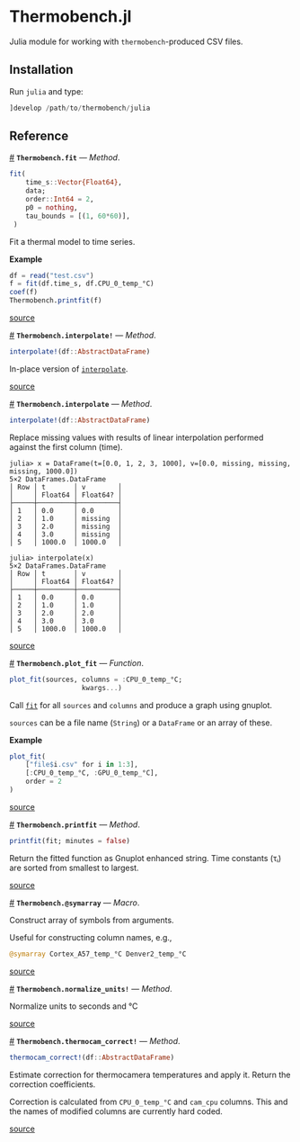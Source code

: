
<a id='Thermobench.jl-1'></a>

# Thermobench.jl




Julia module for working with `thermobench`-produced CSV files.


<a id='Installation-1'></a>

## Installation


Run `julia` and type:


```julia
]develop /path/to/thermobench/julia
```


<a id='Reference-1'></a>

## Reference

<a id='Thermobench.fit-Tuple{Array{Float64,1},Any}' href='#Thermobench.fit-Tuple{Array{Float64,1},Any}'>#</a>
**`Thermobench.fit`** &mdash; *Method*.



```julia
fit(
    time_s::Vector{Float64},
    data;
    order::Int64 = 2,
    p0 = nothing,
    tau_bounds = [(1, 60*60)],
 )
```

Fit a thermal model to time series.

**Example**

```julia
df = read("test.csv")
f = fit(df.time_s, df.CPU_0_temp_°C)
coef(f)
Thermobench.printfit(f)
```


<a target='_blank' href='https://github.com/CTU-IIG/thermobench/blob/f63c53cbfc19997c9697673d0fbc167f164da7fb/julia/src/funcs.jl#L166-L184' class='documenter-source'>source</a><br>

<a id='Thermobench.interpolate!-Tuple{DataFrames.AbstractDataFrame}' href='#Thermobench.interpolate!-Tuple{DataFrames.AbstractDataFrame}'>#</a>
**`Thermobench.interpolate!`** &mdash; *Method*.



```julia
interpolate!(df::AbstractDataFrame)
```

In-place version of [`interpolate`](index.md#Thermobench.interpolate-Tuple{DataFrames.AbstractDataFrame}).


<a target='_blank' href='https://github.com/CTU-IIG/thermobench/blob/f63c53cbfc19997c9697673d0fbc167f164da7fb/julia/src/funcs.jl#L33-L37' class='documenter-source'>source</a><br>

<a id='Thermobench.interpolate-Tuple{DataFrames.AbstractDataFrame}' href='#Thermobench.interpolate-Tuple{DataFrames.AbstractDataFrame}'>#</a>
**`Thermobench.interpolate`** &mdash; *Method*.



```julia
interpolate!(df::AbstractDataFrame)
```

Replace missing values with results of linear interpolation performed against the first column (time).

```julia-repl
julia> x = DataFrame(t=[0.0, 1, 2, 3, 1000], v=[0.0, missing, missing, missing, 1000.0])
5×2 DataFrames.DataFrame
│ Row │ t       │ v        │
│     │ Float64 │ Float64? │
├─────┼─────────┼──────────┤
│ 1   │ 0.0     │ 0.0      │
│ 2   │ 1.0     │ missing  │
│ 3   │ 2.0     │ missing  │
│ 4   │ 3.0     │ missing  │
│ 5   │ 1000.0  │ 1000.0   │

julia> interpolate(x)
5×2 DataFrames.DataFrame
│ Row │ t       │ v        │
│     │ Float64 │ Float64? │
├─────┼─────────┼──────────┤
│ 1   │ 0.0     │ 0.0      │
│ 2   │ 1.0     │ 1.0      │
│ 3   │ 2.0     │ 2.0      │
│ 4   │ 3.0     │ 3.0      │
│ 5   │ 1000.0  │ 1000.0   │

```


<a target='_blank' href='https://github.com/CTU-IIG/thermobench/blob/f63c53cbfc19997c9697673d0fbc167f164da7fb/julia/src/funcs.jl#L65-L95' class='documenter-source'>source</a><br>

<a id='Thermobench.plot_fit' href='#Thermobench.plot_fit'>#</a>
**`Thermobench.plot_fit`** &mdash; *Function*.



```julia
plot_fit(sources, columns = :CPU_0_temp_°C;
                  kwargs...)
```

Call [`fit`](index.md#Thermobench.fit-Tuple{Array{Float64,1},Any}) for all `sources` and `columns` and produce a graph using gnuplot.

`sources` can be a file name (`String`) or a `DataFrame` or an array of these.

**Example**

```julia
plot_fit(
    ["file$i.csv" for i in 1:3],
    [:CPU_0_temp_°C, :GPU_0_temp_°C],
    order = 2
)
```


<a target='_blank' href='https://github.com/CTU-IIG/thermobench/blob/f63c53cbfc19997c9697673d0fbc167f164da7fb/julia/src/funcs.jl#L262-L280' class='documenter-source'>source</a><br>

<a id='Thermobench.printfit-Tuple{Any}' href='#Thermobench.printfit-Tuple{Any}'>#</a>
**`Thermobench.printfit`** &mdash; *Method*.



```julia
printfit(fit; minutes = false)
```

Return the fitted function as Gnuplot enhanced string. Time constants (τᵢ) are sorted from smallest to largest.


<a target='_blank' href='https://github.com/CTU-IIG/thermobench/blob/f63c53cbfc19997c9697673d0fbc167f164da7fb/julia/src/funcs.jl#L133-L138' class='documenter-source'>source</a><br>

<a id='Thermobench.@symarray-Tuple' href='#Thermobench.@symarray-Tuple'>#</a>
**`Thermobench.@symarray`** &mdash; *Macro*.



Construct array of symbols from arguments.

Useful for constructing column names, e.g.,

```julia
@symarray Cortex_A57_temp_°C Denver2_temp_°C
```


<a target='_blank' href='https://github.com/CTU-IIG/thermobench/blob/f63c53cbfc19997c9697673d0fbc167f164da7fb/julia/src/funcs.jl#L251-L258' class='documenter-source'>source</a><br>

<a id='Thermobench.normalize_units!-Tuple{DataFrames.AbstractDataFrame}' href='#Thermobench.normalize_units!-Tuple{DataFrames.AbstractDataFrame}'>#</a>
**`Thermobench.normalize_units!`** &mdash; *Method*.



Normalize units to seconds and °C


<a target='_blank' href='https://github.com/CTU-IIG/thermobench/blob/f63c53cbfc19997c9697673d0fbc167f164da7fb/julia/src/funcs.jl#L1' class='documenter-source'>source</a><br>

<a id='Thermobench.thermocam_correct!-Tuple{DataFrames.AbstractDataFrame}' href='#Thermobench.thermocam_correct!-Tuple{DataFrames.AbstractDataFrame}'>#</a>
**`Thermobench.thermocam_correct!`** &mdash; *Method*.



```julia
thermocam_correct!(df::AbstractDataFrame)
```

Estimate correction for thermocamera temperatures and apply it. Return the correction coefficients.

Correction is calculated from `CPU_0_temp_°C` and `cam_cpu` columns. This and the names of modified columns are currently hard coded.


<a target='_blank' href='https://github.com/CTU-IIG/thermobench/blob/f63c53cbfc19997c9697673d0fbc167f164da7fb/julia/src/funcs.jl#L102-L110' class='documenter-source'>source</a><br>




